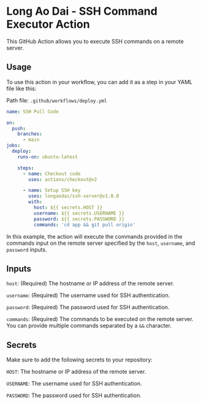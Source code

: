 # Long Ao Dai - SSH Command Executor Action

This GitHub Action allows you to execute SSH commands on a remote server.

## Usage

To use this action in your workflow, you can add it as a step in your YAML file like this:

Path file: `.github/workflows/deploy.yml`
```yaml
name: SSH Pull Code

on:
  push:
    branches:
      - main
jobs:
  deploy:
    runs-on: ubuntu-latest

    steps:
      - name: Checkout code
        uses: actions/checkout@v2

      - name: Setup SSH key
        uses: longaodai/ssh-server@v1.0.0
        with:
          host: ${{ secrets.HOST }}
          username: ${{ secrets.USERNAME }}
          password: ${{ secrets.PASSWORD }}
          commands: 'cd app && git pull origin'
```

In this example, the action will execute the commands provided in the commands input on the remote server specified by the `host`, `username`, and `password` inputs.

## Inputs
`host`: (Required) The hostname or IP address of the remote server.

`username`: (Required) The username used for SSH authentication.

`password`: (Required) The password used for SSH authentication.

`commands`: (Required) The commands to be executed on the remote server. You can provide multiple commands separated by a `&&` character.

## Secrets

Make sure to add the following secrets to your repository:

`HOST`: The hostname or IP address of the remote server.

`USERNAME`: The username used for SSH authentication.

`PASSWORD`: The password used for SSH authentication.
